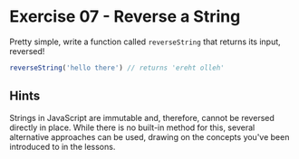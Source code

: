 # Exercise 07 - Reverse a String

Pretty simple, write a function called `reverseString` that returns its input, reversed!

```javascript
reverseString('hello there') // returns 'ereht olleh'
```

## Hints
Strings in JavaScript are immutable and, therefore, cannot be reversed directly in place. While there is no built-in method for this, several alternative approaches can be used, drawing on the concepts you've been introduced to in the lessons.

